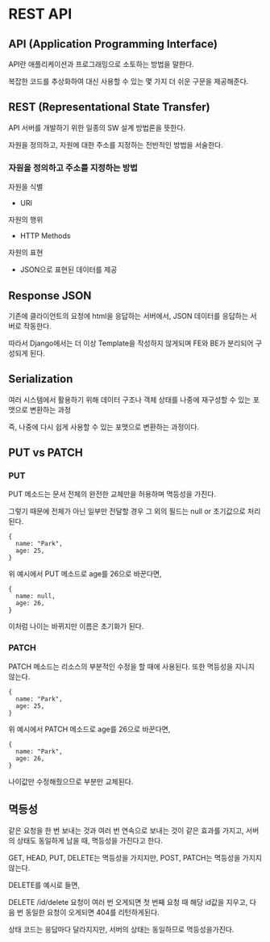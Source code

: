 # REST API

## API (Application Programming Interface)

API란 애플리케이션과 프로그래밍으로 소토하는 방법을 말한다.

복잡한 코드를 추상화하여 대신 사용할 수 있는 몇 가지 더 쉬운 구문을 제공해준다.

## REST (Representational State Transfer)

API 서버를 개발하기 위한 일종의 SW 설계 방법론을 뜻한다.

자원을 정의하고, 자원에 대한 주소를 지정하는 전반적인 방법을 서술한다.

### 자원을 정의하고 주소를 지정하는 방법

자원을 식별
  - URI

자원의 행위
  - HTTP Methods

자원의 표현
  - JSON으로 표현된 데이터를 제공

## Response JSON

기존에 클라이언트의 요청에 html을 응답하는 서버에서, JSON 데이터를 응답하는 서버로 작동한다.

따라서 Django에서는 더 이상 Template을 작성하지 않게되며 FE와 BE가 분리되어 구성되게 된다.

## Serialization

여러 시스템에서 활용하기 위해 데이터 구조나 객체 상태를 나중에 재구성할 수 있는 포맷으로 변환하는 과정

즉, 나중에 다시 쉽게 사용할 수 있는 포맷으로 변환하는 과정이다.

## PUT vs PATCH

### PUT

PUT 메소드는 문서 전체의 완전한 교체만을 허용하며 멱등성을 가진다.

그렇기 때문에 전체가 아닌 일부만 전달할 경우 그 외의 필드는 null or 초기값으로 처리된다.

```
{
  name: "Park",
  age: 25,
}
```
위 예시에서 PUT 메소드로 age를 26으로 바꾼다면,

```
{
  name: null,
  age: 26,
}
```

이처럼 나이는 바뀌지만 이름은 초기화가 된다.

### PATCH

PATCH 메소드는 리소스의 부분적인 수정을 할 때에 사용된다. 또한 멱등성을 지니지 않는다.

```
{
  name: "Park",
  age: 25,
}
```
위 예시에서 PATCH 메소드로 age를 26으로 바꾼다면,

```
{
  name: "Park",
  age: 26,
}
```

나이값만 수정해줬으므로 부분만 교체된다.

## 멱등성

같은 요청을 한 번 보내는 것과 여러 번 연속으로 보내는 것이 같은 효과를 가지고, 서버의 상태도 동일하게 남을 때, 멱등성을 가진다고 한다.

GET, HEAD, PUT, DELETE는 멱등성을 가지지만, POST, PATCH는 멱등성을 가지지 않는다.

DELETE를 예시로 들면,

DELETE /id/delete 요청이 여러 번 오게되면 첫 번째 요청 때 해당 id값을 지우고, 다음 번 동일한 요청이 오게되면 404를 리턴하게된다.

상태 코드는 응답마다 달라지지만, 서버의 상태는 동일하므로 멱등성을가진다.
